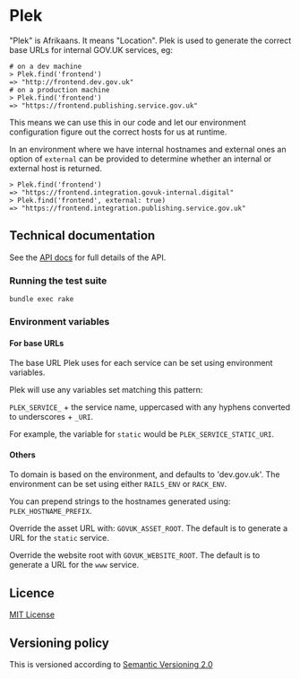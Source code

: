 # Plek

"Plek" is Afrikaans. It means "Location". Plek is used to generate the correct
base URLs for internal GOV.UK services, eg:

```
# on a dev machine
> Plek.find('frontend')
=> "http://frontend.dev.gov.uk"
# on a production machine
> Plek.find('frontend')
=> "https://frontend.publishing.service.gov.uk"
```

This means we can use this in our code and let our environment configuration
figure out the correct hosts for us at runtime.

In an environment where we have internal hostnames and external ones an option
of `external` can be provided to determine whether an internal or external
host is returned.

```
> Plek.find('frontend')
=> "https://frontend.integration.govuk-internal.digital"
> Plek.find('frontend', external: true)
=> "https://frontend.integration.publishing.service.gov.uk"
```

## Technical documentation

See the [API docs](http://www.rubydoc.info/gems/plek) for full details of the API.

### Running the test suite

`bundle exec rake`

### Environment variables

#### For base URLs

The base URL Plek uses for each service can be set using environment variables.

Plek will use any variables set matching this pattern:

`PLEK_SERVICE_` + the service name, uppercased with any hyphens converted to underscores + `_URI`.

For example, the variable for `static` would be `PLEK_SERVICE_STATIC_URI`.

#### Others

To domain is based on the environment, and defaults to 'dev.gov.uk'. The environment can be set using either `RAILS_ENV` or `RACK_ENV`.

You can prepend strings to the hostnames generated using: `PLEK_HOSTNAME_PREFIX`.

Override the asset URL with: `GOVUK_ASSET_ROOT`. The default is to generate a URL for the `static` service.

Override the website root with `GOVUK_WEBSITE_ROOT`. The default is to generate a URL for the `www` service.

## Licence

[MIT License](LICENCE)

## Versioning policy

This is versioned according to [Semantic Versioning 2.0](http://semver.org/)
